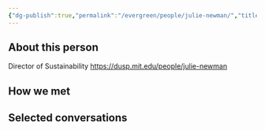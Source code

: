 ```yaml
---
{"dg-publish":true,"permalink":"/evergreen/people/julie-newman/","title":"Director of Sustainability","tags":["people"]}
---
```


## About this person
Director of Sustainability
https://dusp.mit.edu/people/julie-newman

## How we met



## Selected conversations
